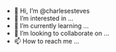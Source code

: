 - 👋 Hi, I’m @charlesesteves
- 👀 I’m interested in ...
- 🌱 I’m currently learning ...
- 💞️ I’m looking to collaborate on ...
- 📫 How to reach me ...

<!---
charlesesteves/charlesesteves is a ✨ special ✨ repository because its `README.md` (this file) appears on your GitHub profile.
You can click the Preview link to take a look at your changes.
--->
